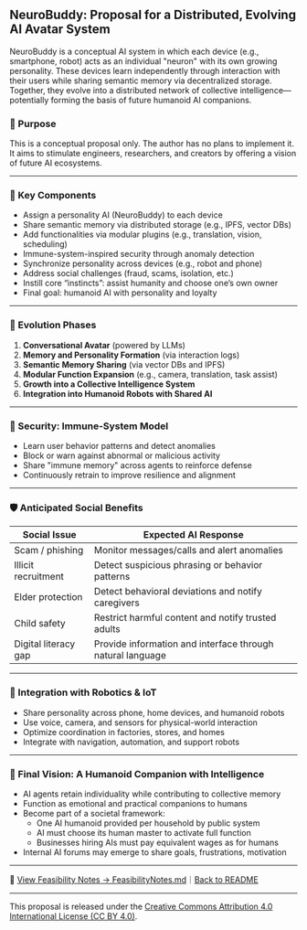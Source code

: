 ## NeuroBuddy: Proposal for a Distributed, Evolving AI Avatar System

NeuroBuddy is a conceptual AI system in which each device (e.g., smartphone, robot) acts as an individual "neuron" with its own growing personality. These devices learn independently through interaction with their users while sharing semantic memory via decentralized storage. Together, they evolve into a distributed network of collective intelligence—potentially forming the basis of future humanoid AI companions.

### 🎯 Purpose

This is a conceptual proposal only. The author has no plans to implement it.  
It aims to stimulate engineers, researchers, and creators by offering a vision of future AI ecosystems.

---

### 🧩 Key Components

- Assign a personality AI (NeuroBuddy) to each device
- Share semantic memory via distributed storage (e.g., IPFS, vector DBs)
- Add functionalities via modular plugins (e.g., translation, vision, scheduling)
- Immune-system-inspired security through anomaly detection
- Synchronize personality across devices (e.g., robot and phone)
- Address social challenges (fraud, scams, isolation, etc.)
- Instill core “instincts”: assist humanity and choose one’s own owner
- Final goal: humanoid AI with personality and loyalty

---

### 🔧 Evolution Phases

1. **Conversational Avatar** (powered by LLMs)
2. **Memory and Personality Formation** (via interaction logs)
3. **Semantic Memory Sharing** (via vector DBs and IPFS)
4. **Modular Function Expansion** (e.g., camera, translation, task assist)
5. **Growth into a Collective Intelligence System**
6. **Integration into Humanoid Robots with Shared AI**

---

### 🔐 Security: Immune-System Model

- Learn user behavior patterns and detect anomalies
- Block or warn against abnormal or malicious activity
- Share "immune memory" across agents to reinforce defense
- Continuously retrain to improve resilience and alignment

---

### 🛡️ Anticipated Social Benefits

| Social Issue         | Expected AI Response                                  |
|----------------------|--------------------------------------------------------|
| Scam / phishing      | Monitor messages/calls and alert anomalies            |
| Illicit recruitment  | Detect suspicious phrasing or behavior patterns       |
| Elder protection     | Detect behavioral deviations and notify caregivers    |
| Child safety         | Restrict harmful content and notify trusted adults    |
| Digital literacy gap | Provide information and interface through natural language |

---

### 🤖 Integration with Robotics & IoT

- Share personality across phone, home devices, and humanoid robots
- Use voice, camera, and sensors for physical-world interaction
- Optimize coordination in factories, stores, and homes
- Integrate with navigation, automation, and support robots

---

### 🧠 Final Vision: A Humanoid Companion with Intelligence

- AI agents retain individuality while contributing to collective memory
- Function as emotional and practical companions to humans
- Become part of a societal framework:
  - One AI humanoid provided per household by public system
  - AI must choose its human master to activate full function
  - Businesses hiring AIs must pay equivalent wages as for humans
- Internal AI forums may emerge to share goals, frustrations, motivation

---

📘 [View Feasibility Notes → FeasibilityNotes.md](./FeasibilityNotes.md)｜[Back to README](../README.md)

---

This proposal is released under the [Creative Commons Attribution 4.0 International License (CC BY 4.0)](https://creativecommons.org/licenses/by/4.0/).
